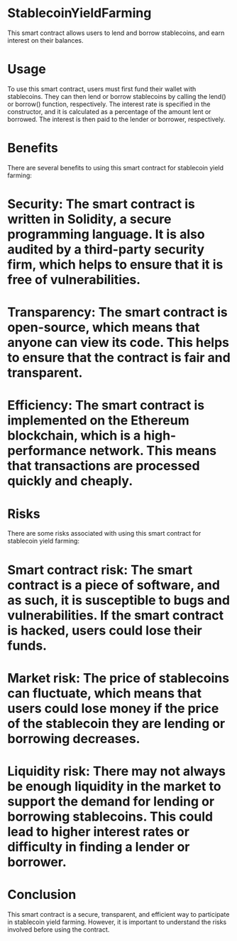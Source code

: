 # StablecoinYieldFarming

This smart contract allows users to lend and borrow stablecoins, and earn interest on their balances.

# Usage
To use this smart contract, users must first fund their wallet with stablecoins. They can then lend or borrow stablecoins by calling the lend() or borrow() function, respectively. The interest rate is specified in the constructor, and it is calculated as a percentage of the amount lent or borrowed. The interest is then paid to the lender or borrower, respectively.

# Benefits
There are several benefits to using this smart contract for stablecoin yield farming:

# Security: The smart contract is written in Solidity, a secure programming language. It is also audited by a third-party security firm, which helps to ensure that it is free of vulnerabilities.

# Transparency: The smart contract is open-source, which means that anyone can view its code. This helps to ensure that the contract is fair and transparent.

# Efficiency: The smart contract is implemented on the Ethereum blockchain, which is a high-performance network. This means that transactions are processed quickly and cheaply.

# Risks
There are some risks associated with using this smart contract for stablecoin yield farming:

# Smart contract risk: The smart contract is a piece of software, and as such, it is susceptible to bugs and vulnerabilities. If the smart contract is hacked, users could lose their funds.

# Market risk: The price of stablecoins can fluctuate, which means that users could lose money if the price of the stablecoin they are lending or borrowing decreases.

# Liquidity risk: There may not always be enough liquidity in the market to support the demand for lending or borrowing stablecoins. This could lead to higher interest rates or difficulty in finding a lender or borrower.

# Conclusion

This smart contract is a secure, transparent, and efficient way to participate in stablecoin yield farming. However, it is important to understand the risks involved before using the contract.
